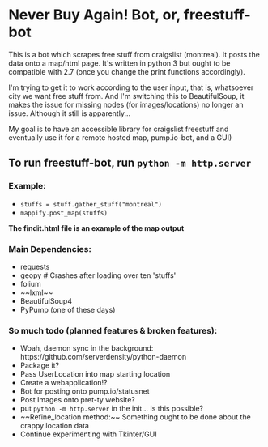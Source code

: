 # Never Buy Again! Bot, or, freestuff-bot
This is a bot which scrapes free stuff from craigslist (montreal). It posts the data onto a map/html page. It's written in python 3 but ought to be compatible with 2.7 (once you change the print functions accordingly).

I'm trying to get it to work according to the user input, that is, whatsoever city we want free stuff from. And I'm switching this to BeautifulSoup, it makes the issue for missing nodes (for images/locations) no longer an issue. Although it still is apparently...

My goal is to have an accessible library for craigslist freestuff and eventually use it for a remote hosted map, pump.io-bot, and a GUI)

## To run freestuff-bot, run <code>python -m http.server</code>
### Example:
* <code>stuffs = stuff.gather_stuff("montreal")</code>
* <code>mappify.post_map(stuffs)</code> 

<b>The findit.html file is an example of the map output</b>

### Main Dependencies:
<ul>
<li>requests</li>
<li>geopy # Crashes after loading over ten 'stuffs'</li>
<li>folium</li>
<li> ~~lxml~~ </li>
<li>BeautifulSoup4</li>
<li>PyPump (one of these days)</li>
</ul>

### So much todo (planned features & broken features):
<ul>
  <li>Woah, daemon sync in the background: https://github.com/serverdensity/python-daemon</li>
  <li>Package it?</li>
  <li>Pass UserLocation into map starting location</li>
  <li>Create a webapplication!?</li>
  <li>Bot for posting onto pump.io/statusnet</li>
  <li>Post Images onto pret-ty website?</li>
  <li>put <code>python -m http.server</code> in the init... Is this possible?</li>
  <li> ~~Refine_location method:~~ Something ought to be done about the crappy location data</li>
  <li>Continue experimenting with Tkinter/GUI</li>
</ul>


